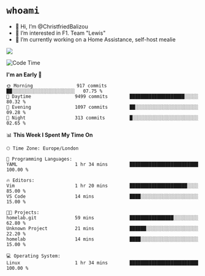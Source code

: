 # `whoami`

- 👋 Hi, I’m @ChristfriedBalizou
- 👀 I’m interested in F1. Team "Lewis"
- 🌱 I’m currently working on a Home Assistance, self-host mealie
<!--
- 💞️ I’m looking to collaborate on
- 📫 How to reach me /dev/stdin
-->


![](https://github-readme-stats.vercel.app/api?username=Christfriedbalizou&show_icons=true&hide_title=true&theme=solarized-dark&count_private=true&hide=stars)
<!-- 
  ![](https://github-readme-stats.vercel.app/api/top-langs/?username=Christfriedbalizou&show_icons=true&hide_title=true&theme=solarized-dark&layout=compact&show_icons=true&count_private=false)
-->


<!--START_SECTION:waka-->
![Code Time](http://img.shields.io/badge/Code%20Time-111%20hrs%2058%20mins-blue)

**I'm an Early 🐤** 

```text
🌞 Morning                917 commits         ██░░░░░░░░░░░░░░░░░░░░░░░   07.75 % 
🌆 Daytime                9499 commits        ████████████████████░░░░░   80.32 % 
🌃 Evening                1097 commits        ██░░░░░░░░░░░░░░░░░░░░░░░   09.28 % 
🌙 Night                  313 commits         █░░░░░░░░░░░░░░░░░░░░░░░░   02.65 % 
```


📊 **This Week I Spent My Time On** 

```text
🕑︎ Time Zone: Europe/London

💬 Programming Languages: 
YAML                     1 hr 34 mins        █████████████████████████   100.00 % 

🔥 Editors: 
Vim                      1 hr 20 mins        █████████████████████░░░░   85.00 % 
VS Code                  14 mins             ████░░░░░░░░░░░░░░░░░░░░░   15.00 % 

🐱‍💻 Projects: 
homelab.git              59 mins             ████████████████░░░░░░░░░   62.80 % 
Unknown Project          21 mins             ██████░░░░░░░░░░░░░░░░░░░   22.20 % 
homelab                  14 mins             ████░░░░░░░░░░░░░░░░░░░░░   15.00 % 

💻 Operating System: 
Linux                    1 hr 34 mins        █████████████████████████   100.00 % 
```


<!--END_SECTION:waka-->


<!---
ChristfriedBalizou/ChristfriedBalizou is a ✨ special ✨ repository because its `README.md` (this file) appears on your GitHub profile.
You can click the Preview link to take a look at your changes.
--->
